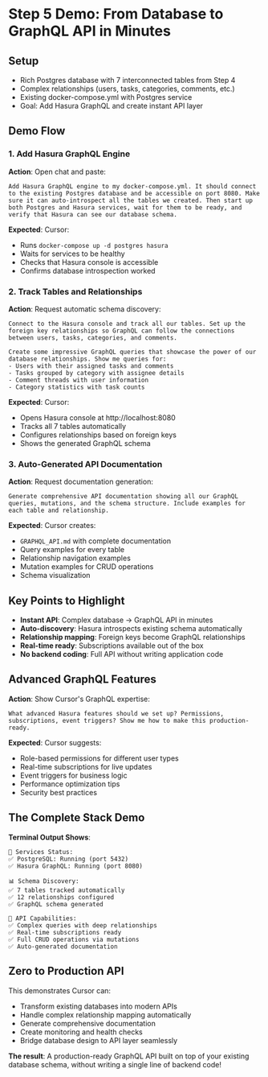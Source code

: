 # Step 5 Demo: From Database to GraphQL API in Minutes

## Setup
- Rich Postgres database with 7 interconnected tables from Step 4
- Complex relationships (users, tasks, categories, comments, etc.)
- Existing docker-compose.yml with Postgres service
- Goal: Add Hasura GraphQL and create instant API layer

## Demo Flow

### 1. Add Hasura GraphQL Engine
**Action**: Open chat and paste:

```
Add Hasura GraphQL engine to my docker-compose.yml. It should connect to the existing Postgres database and be accessible on port 8080. Make sure it can auto-introspect all the tables we created. Then start up both Postgres and Hasura services, wait for them to be ready, and verify that Hasura can see our database schema.
```

**Expected**: Cursor:
- Runs `docker-compose up -d postgres hasura`
- Waits for services to be healthy
- Checks that Hasura console is accessible
- Confirms database introspection worked

### 2. Track Tables and Relationships
**Action**: Request automatic schema discovery:

```
Connect to the Hasura console and track all our tables. Set up the foreign key relationships so GraphQL can follow the connections between users, tasks, categories, and comments.
```
```
Create some impressive GraphQL queries that showcase the power of our database relationships. Show me queries for:
- Users with their assigned tasks and comments
- Tasks grouped by category with assignee details  
- Comment threads with user information
- Category statistics with task counts
```

**Expected**: Cursor:
- Opens Hasura console at http://localhost:8080
- Tracks all 7 tables automatically
- Configures relationships based on foreign keys
- Shows the generated GraphQL schema


### 3. Auto-Generated API Documentation
**Action**: Request documentation generation:

```
Generate comprehensive API documentation showing all our GraphQL queries, mutations, and the schema structure. Include examples for each table and relationship.
```

**Expected**: Cursor creates:
- `GRAPHQL_API.md` with complete documentation
- Query examples for every table
- Relationship navigation examples
- Mutation examples for CRUD operations
- Schema visualization

## Key Points to Highlight
- **Instant API**: Complex database → GraphQL API in minutes
- **Auto-discovery**: Hasura introspects existing schema automatically
- **Relationship mapping**: Foreign keys become GraphQL relationships
- **Real-time ready**: Subscriptions available out of the box
- **No backend coding**: Full API without writing application code

## Advanced GraphQL Features
**Action**: Show Cursor's GraphQL expertise:

```
What advanced Hasura features should we set up? Permissions, subscriptions, event triggers? Show me how to make this production-ready.
```

**Expected**: Cursor suggests:
- Role-based permissions for different user types
- Real-time subscriptions for live updates
- Event triggers for business logic
- Performance optimization tips
- Security best practices

## The Complete Stack Demo
**Terminal Output Shows**:
```
🚀 Services Status:
✅ PostgreSQL: Running (port 5432)
✅ Hasura GraphQL: Running (port 8080)

📊 Schema Discovery:
✅ 7 tables tracked automatically
✅ 12 relationships configured
✅ GraphQL schema generated

🎯 API Capabilities:
✅ Complex queries with deep relationships
✅ Real-time subscriptions ready
✅ Full CRUD operations via mutations
✅ Auto-generated documentation
```

## Zero to Production API
This demonstrates Cursor can:
- Transform existing databases into modern APIs
- Handle complex relationship mapping automatically
- Generate comprehensive documentation
- Create monitoring and health checks
- Bridge database design to API layer seamlessly

**The result**: A production-ready GraphQL API built on top of your existing database schema, without writing a single line of backend code! 